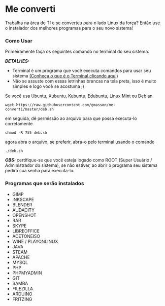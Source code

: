 # Me converti
Trabalha na área de TI e se converteu para o lado Linux da força? 
Então use o instalador dos melhores programas para o seu novo sistema!

### Como Usar
Primeiramente faça os seguintes comando no terminal do seu sistema.

***DETALHES:*** 
* Terminal é um programa que você executa comandos para usar seu sistema [(Conheça o que é o Terminal clicando aqui)](http://wiki.ubuntu-br.org/Terminal)
* Não se assuste com essas letrinhas brancas na tela preta, isso é muito simples e logo você se acostuma ;)

Se você usa Ubuntu, Xubuntu, Kubuntu, Edubuntu, Linux Mint ou Debian

    wget https://raw.githubusercontent.com/gmasson/me-converti/master/deb.sh

em seguida, dê permissão ao arquivo para que possa executa-lo corretamente

    chmod -R 755 deb.sh

agora abra o arquivo, se preferir, abra-o pelo terminal usando o comando

    ./deb.sh

***OBS:*** certifique-se que você esteja logado como ROOT (Super Usuário / Administrador do sistema), se não estiver, ao abrir o programa seu sistema pedirá sua senha para executa-lo.


### Programas que serão instalados

* GIMP
* INKSCAPE
* BLENDER
* AUDACITY
* OPENSHOT
* RAR
* SKYPE
* LIBREOFFICE
* ACETONEISO
* WINE / PLAYONLINUX
* JAVA
* STEAM
* APACHE
* MYSQL
* PHP
* PHPMYADMIN
* GIT
* SAMBA
* FILEZILLA
* ARDUINO
* FRITZING
